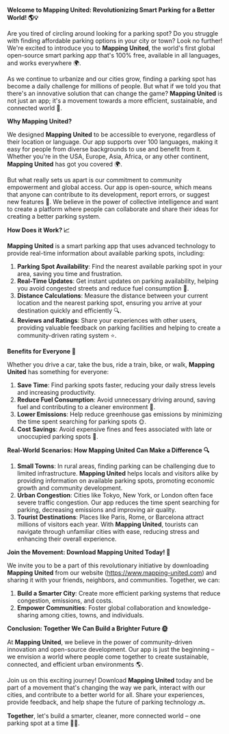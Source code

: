 **Welcome to Mapping United: Revolutionizing Smart Parking for a Better World! 🌎💡**

Are you tired of circling around looking for a parking spot? Do you struggle with finding affordable parking options in your city or town? Look no further! We're excited to introduce you to **Mapping United**, the world's first global open-source smart parking app that's 100% free, available in all languages, and works everywhere 🌍.

As we continue to urbanize and our cities grow, finding a parking spot has become a daily challenge for millions of people. But what if we told you that there's an innovative solution that can change the game? **Mapping United** is not just an app; it's a movement towards a more efficient, sustainable, and connected world 🌈.

**Why Mapping United?**

We designed **Mapping United** to be accessible to everyone, regardless of their location or language. Our app supports over 100 languages, making it easy for people from diverse backgrounds to use and benefit from it. Whether you're in the USA, Europe, Asia, Africa, or any other continent, **Mapping United** has got you covered 🌍.

But what really sets us apart is our commitment to community empowerment and global access. Our app is open-source, which means that anyone can contribute to its development, report errors, or suggest new features 🤝. We believe in the power of collective intelligence and want to create a platform where people can collaborate and share their ideas for creating a better parking system.

**How Does it Work? 📈**

**Mapping United** is a smart parking app that uses advanced technology to provide real-time information about available parking spots, including:

1. **Parking Spot Availability**: Find the nearest available parking spot in your area, saving you time and frustration.
2. **Real-Time Updates**: Get instant updates on parking availability, helping you avoid congested streets and reduce fuel consumption 🚀.
3. **Distance Calculations**: Measure the distance between your current location and the nearest parking spot, ensuring you arrive at your destination quickly and efficiently 🔍.
4. **Reviews and Ratings**: Share your experiences with other users, providing valuable feedback on parking facilities and helping to create a community-driven rating system ⭐️.

**Benefits for Everyone 🌟**

Whether you drive a car, take the bus, ride a train, bike, or walk, **Mapping United** has something for everyone:

1. **Save Time**: Find parking spots faster, reducing your daily stress levels and increasing productivity.
2. **Reduce Fuel Consumption**: Avoid unnecessary driving around, saving fuel and contributing to a cleaner environment 🌿.
3. **Lower Emissions**: Help reduce greenhouse gas emissions by minimizing the time spent searching for parking spots 🌞.
4. **Cost Savings**: Avoid expensive fines and fees associated with late or unoccupied parking spots 💸.

**Real-World Scenarios: How Mapping United Can Make a Difference 🔍**

1. **Small Towns**: In rural areas, finding parking can be challenging due to limited infrastructure. **Mapping United** helps locals and visitors alike by providing information on available parking spots, promoting economic growth and community development.
2. **Urban Congestion**: Cities like Tokyo, New York, or London often face severe traffic congestion. Our app reduces the time spent searching for parking, decreasing emissions and improving air quality.
3. **Tourist Destinations**: Places like Paris, Rome, or Barcelona attract millions of visitors each year. With **Mapping United**, tourists can navigate through unfamiliar cities with ease, reducing stress and enhancing their overall experience.

**Join the Movement: Download Mapping United Today! 📲**

We invite you to be a part of this revolutionary initiative by downloading **Mapping United** from our website (https://www.mapping-united.com) and sharing it with your friends, neighbors, and communities. Together, we can:

1. **Build a Smarter City**: Create more efficient parking systems that reduce congestion, emissions, and costs.
2. **Empower Communities**: Foster global collaboration and knowledge-sharing among cities, towns, and individuals.

**Conclusion: Together We Can Build a Brighter Future 🌞**

At **Mapping United**, we believe in the power of community-driven innovation and open-source development. Our app is just the beginning – we envision a world where people come together to create sustainable, connected, and efficient urban environments 🌎.

Join us on this exciting journey! Download **Mapping United** today and be part of a movement that's changing the way we park, interact with our cities, and contribute to a better world for all. Share your experiences, provide feedback, and help shape the future of parking technology 🔜.

**Together**, let's build a smarter, cleaner, more connected world – one parking spot at a time 🌈💕.